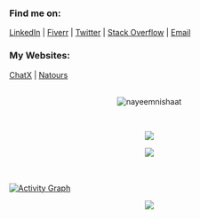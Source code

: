 <h3 align="left">Find me on:</h3>
<p align="left">
  <a href="https://www.linkedin.com/in/nayeemnishaat/">LinkedIn</a> | 
  <a href="https://www.fiverr.com/nayeemnishaat">Fiverr</a> | 
  <a href="https://twitter.com/nayeemNishaat">Twitter</a> | 
  <a href="https://stackoverflow.com/users/17816883/labyrinth">Stack Overflow</a> | 
  <a href="mailto:nayeemnishaat@gmail.com">Email</a>
</p>

<h3> My Websites:</h3>
  <a href="laby.ninja">ChatX</a> | 
  <a href="natours-lby.herokuapp.com">Natours</a>
<br/>
<br/>

<p align="center"><img align="center" src="https://github-readme-streak-stats.herokuapp.com?user=nayeemnishaat&theme=dark&hide_border=true)](https://git.io/streak-stats" alt="nayeemnishaat" /></p>
<br/>

<p align="center">
<img align="center" src="https://github-readme-stats.vercel.app/api?username=nayeemnishaat&show_icons=true&theme=radical&count_private=true"/>
</p>

<p align="center">
<img src="https://github-readme-stats.vercel.app/api/top-langs/?username=nayeemnishaat&langs_count=10"/>
</p>

 <br/>
<br/>
<a href="https://github.com/nayeemnishaat"><img alt="Activity Graph" src="https://activity-graph.herokuapp.com/graph?username=nayeemnishaat&theme=react-dark&hide_border=true&hide_title=true" /></a>
<br/>
  
<p align="center"><img src="https://komarev.com/ghpvc/?username=nayeemnishaat"/></p>
